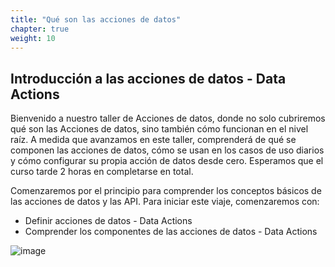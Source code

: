 ```yaml
---
title: "Qué son las acciones de datos"
chapter: true
weight: 10
---
```


## Introducción a las acciones de datos - Data Actions

Bienvenido a nuestro taller de Acciones de datos, donde no solo cubriremos qué son las Acciones de datos, sino también cómo funcionan en el nivel raíz. A medida que avanzamos en este taller, comprenderá de qué se componen las acciones de datos, cómo se usan en los casos de uso diarios y cómo configurar su propia acción de datos desde cero. Esperamos que el curso tarde 2 horas en completarse en total.

Comenzaremos por el principio para comprender los conceptos básicos de las acciones de datos y las API. Para iniciar este viaje, comenzaremos con:

  * Definir acciones de datos - Data Actions
  * Comprender los componentes de las acciones de datos - Data Actions

  ![image](/images/API_Image.jpg)

